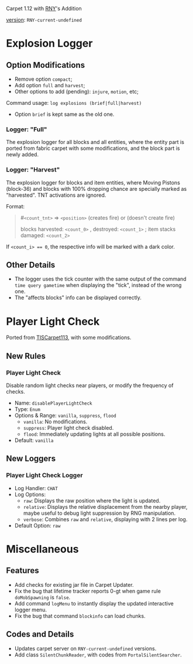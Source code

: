 Carpet 1.12 with [RNY](https://github.com/Rainyaphthyl)'s Addition

[version](src/carpet/CarpetSettings.java): `RNY-current-undefined`

# Explosion Logger

## Option Modifications

- Remove option `compact`;
- Add option `full` and `harvest`;
- Other options to add (pending): `injure`, `motion`, etc;

Command usage: `log explosions (brief|full|harvest)`

- Option `brief` is kept same as the old one.

### Logger: "Full"

The explosion logger for all blocks and all entities, where the entity part is ported from fabric carpet with some modifications, and the block part is newly added.

### Logger: "Harvest"

The explosion logger for blocks and item entities, where Moving Pistons (block-36) and blocks with 100% dropping chance are specially marked as "harvested". TNT activations are ignored.

Format:
> #`<count_tnt>` => `<position>` (creates fire) or (doesn't create fire)
>
> blocks harvested: `<count_0>` , destroyed: `<count_1>` ; item stacks damaged: `<count_2>`

If `<count_i> == 0`, the respective info will be marked with a dark color.

## Other Details

- The logger uses the tick counter with the same output of the command `time query gametime` when displaying the "tick", instead of the wrong one.
- The "affects blocks" info can be displayed correctly.

# Player Light Check

Ported from [TISCarpet113](https://github.com/TISUnion/TISCarpet113), with some modifications.

## New Rules

### Player Light Check

Disable random light checks near players, or modify the frequency of checks.

- Name: `disablePlayerLightCheck`
- Type: `Enum`
- Options & Range: `vanilla`, `suppress`, `flood`
    - `vanilla`: No modifications.
    - `suppress`: Player light check disabled.
    - `flood`: Immediately updating lights at all possible positions.
- Default: `vanilla`

## New Loggers

### Player Light Check Logger

- Log Handler: `CHAT`
- Log Options:
    - `raw`: Displays the raw position where the light is updated.
    - `relative`: Displays the relative displacement from the nearby player, maybe useful to debug light suppression by RNG manipulation.
    - `verbose`: Combines `raw` and `relative`, displaying with 2 lines per log.
- Default Option: `raw`

# Miscellaneous

## Features

- Add checks for existing jar file in Carpet Updater.
- Fix the bug that lifetime tracker reports 0-gt when game rule `doMobSpawning` is `false`.
- Add command `logMenu` to instantly display the updated interactive logger menu.
- Fix the bug that command `blockinfo` can load chunks.

## Codes and Details

- Updates carpet server on `RNY-current-undefined` versions.
- Add class `SilentChunkReader`, with codes from `PortalSilentSearcher`.

[//]: # (TODO: Consider whether to use "build" \(instead of "dev"\) versions for releases)
